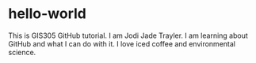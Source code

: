 # hello-world
This is GIS305 GitHub tutorial.
I am Jodi Jade Trayler. 
I am learning about GitHub and what I can do with it.
I love iced coffee and environmental science.
